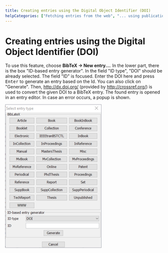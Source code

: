 ```yaml
---
title: Creating entries using the Digital Object Identifier (DOI)
helpCategories: ["Fetching entries from the web", "... using publication identifiers"]
---
```


# Creating entries using the Digital Object Identifier (DOI)

To use this feature, choose **BibTeX -&gt; New entry...**.
In the lower part, there is the box "ID-based entry generator".
In the field "ID type", "DOI" should be already selected.
The field "ID" is focused.
Enter the DOI here and press <kbd>Enter</kbd> to generate an entry based on the Id.
You can also click on "Generate".
Then, <http://dx.doi.org/> (provided by <http://crossref.org/>) is used to convert the given DOI to a BibTeX entry.
The found entry is opened in an entry editor.
In case an error occurs, a popup is shown.

![Screenshot of new entry dialog](./images/NewEntryChooseType.png)
